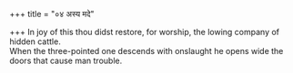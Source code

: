 +++
title = "०४ अस्य मदे"

+++
In joy of this thou didst restore, for worship, the lowing company of hidden cattle.  
     When the three-pointed one descends with onslaught he opens wide the doors that cause man trouble.